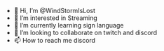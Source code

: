 - 👋 Hi, I’m @WindStormIsLost
- 👀 I’m interested in Streaming
- 🌱 I’m currently learning sign language
- 💞️ I’m looking to collaborate on twitch and discord
- 📫 How to reach me discord

<!---
WindStormIsLost/WindStormIsLost is a ✨ special ✨ repository because its `README.md` (this file) appears on your GitHub profile.
You can click the Preview link to take a look at your changes.
--->
